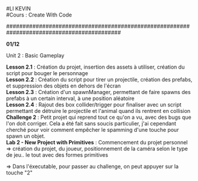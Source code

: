 ﻿#LI KEVIN   
#Cours : Create With Code  
  
###########################################################################################  
  
**01/12**

Unit 2 : Basic Gameplay  
  
**Lesson 2.1** : Création du projet, insertion des assets à utiliser, création du script pour bouger le personnage  
**Lesson 2.2** : Création du script pour tirer un projectile, création des prefabs, et suppression des objets en dehors de l'écran  
**Lesson 2.3** : Création d'un spawnManager, permettant de faire spawns des prefabs à un certain interval, à une position aléatoire  
**Lesson 2.4** : Rajout des box collider/trigger pour finaliser avec un script permettant de détruire le projectile et l'animal quand ils rentrent en collision    
**Challenge 2** : Petit projet qui reprend tout ce qu'on a vu, avec des bugs que l'on doit corriger. Cela a été fait sans soucis particulier,  j'ai cependant cherché pour voir comment empêcher le spamming d'une touche pour spawn un objet.  
**Lab 2 - New Project with Primitives** : Commencement du projet personnel => création du projet, du joueur, positionnement de la caméra selon le type de jeu.. le tout avec des formes primitives  
  
=> Dans l'éxecutable, pour passer au challenge, on peut appuyer sur la touche "2"


